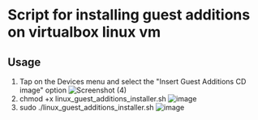 # Script for installing guest additions on virtualbox linux vm
## Usage
1. Tap on the Devices menu and select the "Insert Guest Additions CD image" option
   ![Screenshot (4)](https://github.com/bds-stn/linux_vbox_additions_installer/assets/69398615/cb4a17ae-8bd8-4eba-93ab-f90506a26af5)
2. chmod +x linux_guest_additions_installer.sh
   ![image](https://github.com/bds-stn/linux_vbox_additions_installer/assets/69398615/5ef3c1db-6aa3-46af-a848-47c0ee5da0df)
3. sudo ./linux_guest_additions_installer.sh
   ![image](https://github.com/bds-stn/linux_vbox_additions_installer/assets/69398615/3ed11b06-f5dd-4481-a014-a2114e6a179d)

